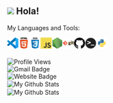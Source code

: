 

## <img width="26px" src="https://emoji.gg/assets/emoji/8702_mewtwo.png"> Hola!

My Languages and Tools:

<img align="left" alt="Visual Studio Code" width="26px" src="https://raw.githubusercontent.com/github/explore/80688e429a7d4ef2fca1e82350fe8e3517d3494d/topics/visual-studio-code/visual-studio-code.png" />
<img align="left" alt="HTML5" width="26px" src="https://raw.githubusercontent.com/github/explore/80688e429a7d4ef2fca1e82350fe8e3517d3494d/topics/html/html.png" />
<img align="left" alt="CSS3" width="26px" src="https://raw.githubusercontent.com/github/explore/80688e429a7d4ef2fca1e82350fe8e3517d3494d/topics/css/css.png" />
<img align="left" alt="JavaScript" width="26px" src="https://raw.githubusercontent.com/github/explore/80688e429a7d4ef2fca1e82350fe8e3517d3494d/topics/javascript/javascript.png" />
<img align="left" alt="Node.js" width="26px" src="https://raw.githubusercontent.com/github/explore/80688e429a7d4ef2fca1e82350fe8e3517d3494d/topics/nodejs/nodejs.png" />
<img align="left" alt="Git" width="26px" src="https://raw.githubusercontent.com/github/explore/80688e429a7d4ef2fca1e82350fe8e3517d3494d/topics/git/git.png" />
<img align="left" alt="GitHub" width="26px" src="https://raw.githubusercontent.com/github/explore/78df643247d429f6cc873026c0622819ad797942/topics/github/github.png" />
<img align="left" alt="Terminal" width="26px" src="https://raw.githubusercontent.com/github/explore/80688e429a7d4ef2fca1e82350fe8e3517d3494d/topics/terminal/terminal.png" />
<img align="left" alt="Terminal" width="26px" src="https://raw.githubusercontent.com/github/explore/80688e429a7d4ef2fca1e82350fe8e3517d3494d/topics/python/python.png" />


<br /><br />

![Profile Views](https://komarev.com/ghpvc/?username=doomcow500&color=brightgreen)
<br />
![Gmail Badge](https://img.shields.io/badge/-doomcow500-c14438?style=flat&logo=Gmail&logoColor=white&link=mailto:doomcow500@gmail.com)
<br />
![Website Badge](https://img.shields.io/badge/-doomcow500.github.io-47CCCC?style=flat&logo=Google-Chrome&logoColor=white&link=https://doomcow500.github.io)
<br />
<img width="250px" align="center" src="https://github-readme-stats.vercel.app/api/top-langs/?username=doomcow500&layout=compact&theme=white" alt="My Github Stats">
<br />
<img width="250px" align="center" src="https://github-readme-stats.vercel.app/api?username=doomcow500&&show_icons=true&theme=white&count_private=true&include_all_commits=true" alt="My Github Stats">
</p>